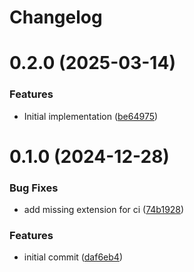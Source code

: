 # Changelog

# 0.2.0 (2025-03-14)


### Features

* Initial implementation ([be64975](https://github.com/mortenscheel/skeleton-php/commit/be6497562ece2ad90b22310e1a2f59000370696b))

# 0.1.0 (2024-12-28)


### Bug Fixes

* add missing extension for ci ([74b1928](https://github.com/mortenscheel/skeleton-laravel/commit/74b192865656c64a97a81b97e2ca0a36c224215e))


### Features

* initial commit ([daf6eb4](https://github.com/mortenscheel/skeleton-laravel/commit/daf6eb47bdd27ad477bffc4344527fe445dc5d27))
